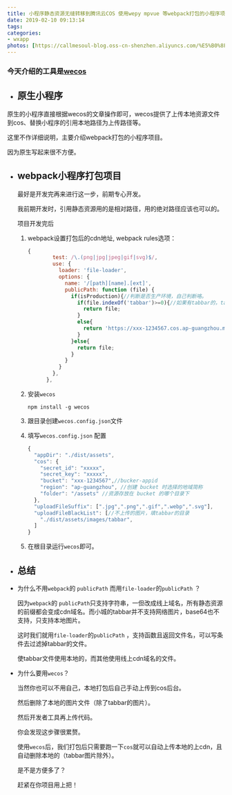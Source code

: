 ```yaml
---
title: 小程序静态资源无缝转移到腾讯云COS 使用wepy mpvue 等webpack打包的小程序项目
date: 2019-02-10 09:13:14
tags:
categories: 
- wxapp
photos: [https://callmesoul-blog.oss-cn-shenzhen.aliyuncs.com/%E5%B0%8F%E7%A8%8B%E5%BA%8F%E5%BC%80%E5%8F%91%E6%95%99%E7%A8%8B.jpg]
---
```


### 今天介绍的工具是[wecos](https://github.com/tencentyun/wecos)

- ## 原生小程序

原生的小程序直接根据wecos的文章操作即可，wecos提供了上传本地资源文件到cos、替换小程序的引用本地路径为上传路径等。

这里不作详细说明，主要介绍webpack打包的小程序项目。

因为原生写起来很不方便。



- ## webpack小程序打包项目

  最好是开发完再来进行这一步，前期专心开发。

  我前期开发时，引用静态资源用的是相对路径，用的绝对路径应该也可以的。

  项目开发完后

  1. webpack设置打包后的cdn地址, webpack rules选项：

     ```javascript
     {
             test: /\.(png|jpg|jpeg|gif|svg)$/,
             use: {
               loader: 'file-loader',
               options: {
                 name: '/[path][name].[ext]',
                 publicPath: function (file) {
                   if(isProduction){//判断是否生产环境，自己判断咯。
                     if(file.indexOf('tabbar')>=0){//如果有tabbar的，tabbar用一个tabbar的文件夹装起来，因为tabbar图片只支持本地。
                       return file;
                     }
                     else{
                       return 'https://xxx-1234567.cos.ap-guangzhou.myqcloud.com/'+file;//你的腾讯云cos bucket的域名。
                     }
                   }else{
                     return file;
                   }
                 }
               }
             },
           },
     ```

  2. 安装`wecos`

     `npm install -g wecos`

  3. 跟目录创建`wecos.config.json`文件

  4. 填写`wecos.config.json` 配置

     ```javascript
     {
       "appDir": "./dist/assets",
       "cos": {
         "secret_id": "xxxxx",
         "secret_key": "xxxxx",
         "bucket": "xxx-1234567",//bucker-appid
         "region": "ap-guangzhou", //创建 bucket 时选择的地域简称
         "folder": "/assets" //资源存放在 bucket 的哪个目录下
       },
       "uploadFileSuffix": [".jpg",".png",".gif",".webp",".svg"],
       "uploadFileBlackList": [//不上传的图片，填tabbar的目录
         "./dist/assets/images/tabbar",
       ]
     }
     ```

  5. 在根目录运行`wecos`即可。



- ## 总结

- 为什么不用`webpack`的 `publicPath` 而用`file-loader`的`publicPath` ？

  因为`webpack`的 `publicPath`只支持字符串，一但改成线上域名，所有静态资源的前缀都会变成cdn域名。而小城的tabbar并不支持网络图片，base64也不支持，只支持本地图片。

  这时我们就用`file-loader`的`publicPath` ，支持函数且返回文件名，可以写条件去过滤掉tabbar的文件。

  使tabbar文件使用本地的，而其他使用线上cdn域名的文件。

- 为什么要用`wecos`？

  当然你也可以不用自己，本地打包后自己手动上传到cos后台。

  然后删除了本地的图片文件（除了tabbar的图片）。

  然后开发者工具再上传代码。

  你会发现这步骤很累赘。

  使用`wecos`后，我们打包后只需要跑一下`cos`就可以自动上传本地的上cdn，且自动删除本地的（tabbar图片除外）。

  是不是方便多了？

  赶紧在你项目用上把！
